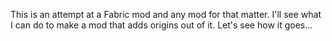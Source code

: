This is an attempt at a Fabric mod and any mod for that matter. I'll see what I can do to make a mod that adds origins out of it. Let's see how it goes...
